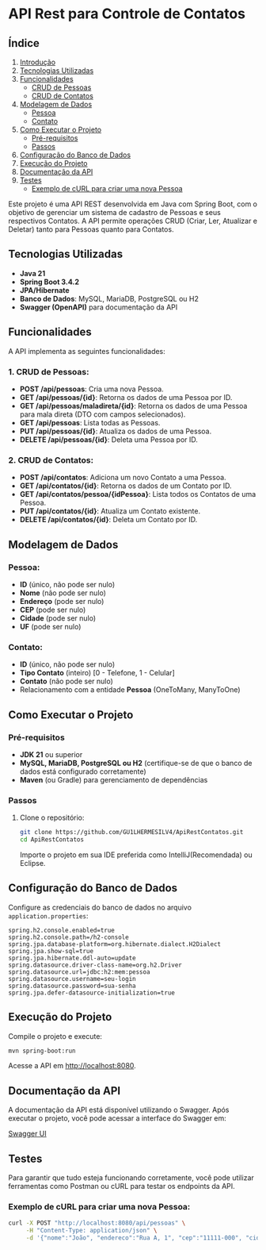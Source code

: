 # API Rest para Controle de Contatos

## Índice  

1. [Introdução](#api-rest-para-controle-de-contatos)  
2. [Tecnologias Utilizadas](#tecnologias-utilizadas)  
3. [Funcionalidades](#funcionalidades)  
   - [CRUD de Pessoas](#1-crud-de-pessoas)  
   - [CRUD de Contatos](#2-crud-de-contatos)  
4. [Modelagem de Dados](#modelagem-de-dados)  
   - [Pessoa](#pessoa)  
   - [Contato](#contato)  
5. [Como Executar o Projeto](#como-executar-o-projeto)  
   - [Pré-requisitos](#pré-requisitos)  
   - [Passos](#passos)  
6. [Configuração do Banco de Dados](#configuração-do-banco-de-dados)  
7. [Execução do Projeto](#execução-do-projeto)  
8. [Documentação da API](#documentação-da-api)  
9. [Testes](#testes)  
   - [Exemplo de cURL para criar uma nova Pessoa](#exemplo-de-curl-para-criar-uma-nova-pessoa)  

Este projeto é uma API REST desenvolvida em Java com Spring Boot, com o objetivo de gerenciar um sistema de cadastro de Pessoas e seus respectivos Contatos. A API permite operações CRUD (Criar, Ler, Atualizar e Deletar) tanto para Pessoas quanto para Contatos.

## Tecnologias Utilizadas

- **Java 21**
- **Spring Boot 3.4.2**
- **JPA/Hibernate**
- **Banco de Dados**: MySQL, MariaDB, PostgreSQL ou H2
- **Swagger (OpenAPI)** para documentação da API

## Funcionalidades

A API implementa as seguintes funcionalidades:

### 1. CRUD de Pessoas:
- **POST /api/pessoas**: Cria uma nova Pessoa.
- **GET /api/pessoas/{id}**: Retorna os dados de uma Pessoa por ID.
- **GET /api/pessoas/maladireta/{id}**: Retorna os dados de uma Pessoa para mala direta (DTO com campos selecionados).
- **GET /api/pessoas**: Lista todas as Pessoas.
- **PUT /api/pessoas/{id}**: Atualiza os dados de uma Pessoa.
- **DELETE /api/pessoas/{id}**: Deleta uma Pessoa por ID.

### 2. CRUD de Contatos:
- **POST /api/contatos**: Adiciona um novo Contato a uma Pessoa.
- **GET /api/contatos/{id}**: Retorna os dados de um Contato por ID.
- **GET /api/contatos/pessoa/{idPessoa}**: Lista todos os Contatos de uma Pessoa.
- **PUT /api/contatos/{id}**: Atualiza um Contato existente.
- **DELETE /api/contatos/{id}**: Deleta um Contato por ID.

## Modelagem de Dados

### Pessoa:
- **ID** (único, não pode ser nulo)
- **Nome** (não pode ser nulo)
- **Endereço** (pode ser nulo)
- **CEP** (pode ser nulo)
- **Cidade** (pode ser nulo)
- **UF** (pode ser nulo)

### Contato:
- **ID** (único, não pode ser nulo)
- **Tipo Contato** (inteiro) [0 - Telefone, 1 - Celular]
- **Contato** (não pode ser nulo)
- Relacionamento com a entidade **Pessoa** (OneToMany, ManyToOne)

## Como Executar o Projeto

### Pré-requisitos

- **JDK 21** ou superior
- **MySQL, MariaDB, PostgreSQL ou H2** (certifique-se de que o banco de dados está configurado corretamente)
- **Maven** (ou Gradle) para gerenciamento de dependências

### Passos

1. Clone o repositório:
   ```bash
   git clone https://github.com/GU1LHERMESILV4/ApiRestContatos.git
   cd ApiRestContatos
   ```

   Importe o projeto em sua IDE preferida como IntelliJ(Recomendada) ou Eclipse.

## Configuração do Banco de Dados

Configure as credenciais do banco de dados no arquivo `application.properties`:

```properties
spring.h2.console.enabled=true
spring.h2.console.path=/h2-console
spring.jpa.database-platform=org.hibernate.dialect.H2Dialect
spring.jpa.show-sql=true
spring.jpa.hibernate.ddl-auto=update
spring.datasource.driver-class-name=org.h2.Driver
spring.datasource.url=jdbc:h2:mem:pessoa
spring.datasource.username=seu-login
spring.datasource.password=sua-senha
spring.jpa.defer-datasource-initialization=true
```

## Execução do Projeto

Compile o projeto e execute:

```bash
mvn spring-boot:run
```

Acesse a API em [http://localhost:8080](http://localhost:8080).

## Documentação da API

A documentação da API está disponível utilizando o Swagger. Após executar o projeto, você pode acessar a interface do Swagger em:

[Swagger UI](http://localhost:8080/swagger-ui.html)

## Testes

Para garantir que tudo esteja funcionando corretamente, você pode utilizar ferramentas como Postman ou cURL para testar os endpoints da API.

### Exemplo de cURL para criar uma nova Pessoa:

```bash
curl -X POST "http://localhost:8080/api/pessoas" \
     -H "Content-Type: application/json" \
     -d '{"nome":"João", "endereco":"Rua A, 1", "cep":"11111-000", "cidade":"Cidade", "uf":"SP"}'
```

